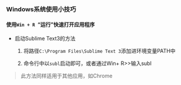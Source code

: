 ### Windows系统使用小技巧

#### 使用`Win + R `“运行”快速打开应用程序

- 启动Sublime Text3的方法

  1. 将路径`C:\Program Files\Sublime Text 3`添加进环境变量PATH中

  2. 命令行中以`subl`启动即可，或者通过Win+ R>>输入subl

> 此方法同样适用于其他应用，如Chrome

